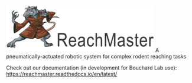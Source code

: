 <img src="docs/source/art/ReachMaster_logo.png" alt="ReachMaster logo" width="400px">
A pneumatically-actuated robotic system for complex rodent reaching tasks

Check out our documentation (in development for Bouchard Lab use):
https://reachmaster.readthedocs.io/en/latest/
